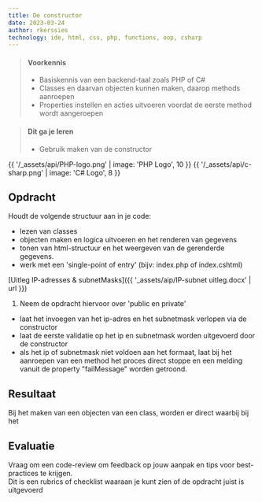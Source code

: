 ```yaml
---
title: De constructor
date: 2023-03-24
author: rkerssies
technology: ide, html, css, php, functions, oop, csharp
---
```



> #### Voorkennis
> * Basiskennis van een backend-taal zoals PHP of C#
> * Classes en daarvan objecten kunnen maken, daarop methods aanroepen
> * Properties instellen en acties uitvoeren voordat de eerste method wordt aangeroepen


> #### Dit ga je leren
> * Gebruik maken van de constructor

{{ '/_assets/api/PHP-logo.png' | image: 'PHP Logo', 10 }}
{{ '/_assets/api/c-sharp.png' | image: 'C# Logo', 8 }}


## Opdracht
Houdt de volgende structuur aan in je code:
* lezen van classes
* objecten maken en logica uitvoeren en het renderen van gegevens
* tonen van html-structuur en het weergeven van de gerenderde gegevens.
* werk met een 'single-point of entry' (bijv: index.php of index.cshtml)

[Uitleg IP-adresses & subnetMasks]({{ '_assets/aip/IP-subnet uitleg.docx' | url }})

1. Neem de opdracht hiervoor over 'public en private'
* laat het invoegen van het ip-adres en het subnetmask verlopen via de constructor
* laat de eerste validatie op het ip en subnetmask worden uitgevoerd door de constructor
* als het ip of subnetmask niet voldoen aan het formaat, laat bij het aanroepen van een method het proces direct stoppe
  en een melding vanuit de property "failMessage" worden getroond.

## Resultaat
Bij het maken van een objecten van een class, worden er direct  waarbij bij het

## Evaluatie
Vraag om een code-review om feedback op jouw aanpak en tips voor best-practices te krijgen.<br>
Dit is een rubrics of checklist waaraan je kunt zien of de opdracht juist is uitgevoerd
